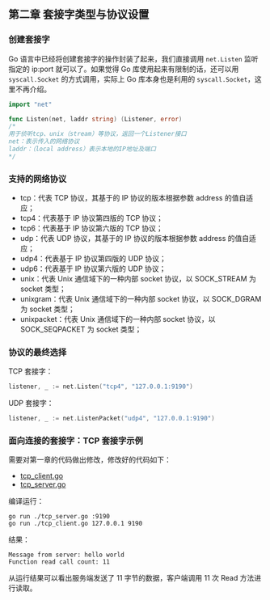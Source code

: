 ## 第二章 套接字类型与协议设置

### 创建套接字

Go 语言中已经将创建套接字的操作封装了起来，我们直接调用 `net.Listen` 监听指定的 ip:port 就可以了。如果觉得 Go 库使用起来有限制的话，还可以用 `syscall.Socket` 的方式调用，实际上 Go 库本身也是利用的 `syscall.Socket`，这里不再介绍。

```go
import "net"

func Listen(net, laddr string) (Listener, error)
/*
用于侦听tcp、unix（stream）等协议，返回一个Listener接口
net：表示传入的网络协议
laddr：（local address）表示本地的IP地址及端口
*/
```

### 支持的网络协议

- tcp：代表 TCP 协议，其基于的 IP 协议的版本根据参数 address 的值自适应；
- tcp4：代表基于 IP 协议第四版的 TCP 协议；
- tcp6：代表基于 IP 协议第六版的 TCP 协议；
- udp：代表 UDP 协议，其基于的 IP 协议的版本根据参数 address 的值自适应；
- udp4：代表基于 IP 协议第四版的 UDP 协议；
- udp6：代表基于 IP 协议第六版的 UDP 协议；
- unix：代表 Unix 通信域下的一种内部 socket 协议，以 SOCK_STREAM 为 socket 类型；
- unixgram：代表 Unix 通信域下的一种内部 socket 协议，以 SOCK_DGRAM 为 socket 类型；
- unixpacket：代表 Unix 通信域下的一种内部 socket 协议，以 SOCK_SEQPACKET 为 socket 类型；

### 协议的最终选择

TCP 套接字：

```go
listener, _ := net.Listen("tcp4", "127.0.0.1:9190")
```

UDP 套接字：

```go
listener, _ := net.ListenPacket("udp4", "127.0.0.1:9190")
```

### 面向连接的套接字：TCP 套接字示例

需要对第一章的代码做出修改，修改好的代码如下：

- [tcp_client.go](./tcp_client.go)
- [tcp_server.go](./tcp_server.go)

编译运行：

```shell
go run ./tcp_server.go :9190
go run ./tcp_client.go 127.0.0.1 9190
```

结果：

```
Message from server: hello world 
Function read call count: 11 
```

从运行结果可以看出服务端发送了 11 字节的数据，客户端调用 11 次 Read 方法进行读取。